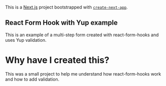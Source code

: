 This is a [Next.js](https://nextjs.org/) project bootstrapped with [`create-next-app`](https://github.com/vercel/next.js/tree/canary/packages/create-next-app).

## React Form Hook with Yup example
This is an example of a multi-step form created with react-form-hooks and uses Yup validation. 

# Why have I created this?
This was a small project to help me understand how react-form-hooks work and how to add validation. 
